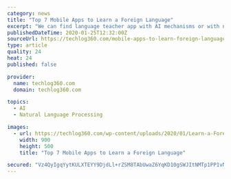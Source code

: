 ```yaml
---
category: news
title: "Top 7 Mobile Apps to Learn a Foreign Language"
excerpt: "We can find language teacher app with AI mechanisms or with native speaker tutors ... check the pronunciation by repeating the sentences, translate and create own examples by writing them down. You can choose one of 23 languages and learn them at your own pace. What is more, the App itself is brilliantly designed, so you receive not only ..."
publishedDateTime: 2020-01-25T12:32:00Z
sourceUrl: https://techlog360.com/mobile-apps-to-learn-foreign-language/
type: article
quality: 24
heat: 24
published: false

provider:
  name: techlog360.com
  domain: techlog360.com

topics:
  - AI
  - Natural Language Processing

images:
  - url: https://techlog360.com/wp-content/uploads/2020/01/Learn-a-Foreign-Language.jpg
    width: 900
    height: 500
    title: "Top 7 Mobile Apps to Learn a Foreign Language"

secured: "Vz4QyIgqYytKULXTEYY9DjdLl+rZSM8TAbUwaZ6YqKD10gSWJItNMTp1PP1vNVvosD//2hYrfhZNUEj4cTZJoj/wY/kflBuZGKUuIfaQrqb/jtcCqrlfGHtieSYcR2e4Cm2stMBMkWK1DlKK1Yx+tpHh9JRuWzgrT78NLcwSTfUjeX1CW6A6KtMkKf+P30EImn5O988TBiJ+eWxrcJTY9Tfq0DgVpxa09wyWX3OPPa6fAJ0D3O9EkJzPMXAwuAjuZ/cGM04D61p0toe35L+yw74gIOgN7BQxpRvx1d9hg7RpaktI06dqQlbNgSgHlnfA;AvMb0hdNyP4sYQk/yhkYqw=="
---
```



